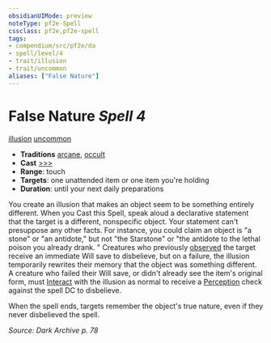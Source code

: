 ```yaml
---
obsidianUIMode: preview
noteType: pf2e-Spell
cssclass: pf2e,pf2e-spell
tags:
- compendium/src/pf2e/da
- spell/level/4
- trait/illusion
- trait/uncommon
aliases: ["False Nature"]
---
```

# False Nature *Spell 4*   
[illusion](rules/traits/illusion.md "Illusion School Trait")  [uncommon](rules/traits/uncommon.md "Uncommon Rarity Trait")  

- **Traditions** [arcane](rules/traits/arcane.md "Arcane Tradition Trait"), [occult](rules/traits/occult.md "Occult Tradition Trait")
- **Cast** [>>>](rules/core-rulebook/chapter-9-playing-the-game.md#Actions "Three-Action") 
- **Range**: touch
- **Targets**: one unattended item or one item you're holding
- **Duration**: until your next daily preparations

You create an illusion that makes an object seem to be something entirely different. When you Cast this Spell, speak aloud a declarative statement that the target is a different, nonspecific object. Your statement can't presuppose any other facts. For instance, you could claim an object is "a stone" or "an antidote," but not "the Starstone" or "the antidote to the lethal poison you already drank. " Creatures who previously [observed](rules/conditions.md#Observed) the target receive an immediate Will save to disbelieve, but on a failure, the illusion temporarily rewrites their memory that the object was something different. A creature who failed their Will save, or didn't already see the item's original form, must [Interact](rules/actions/interact.md) with the illusion as normal to receive a [Perception](compendium/skills.md#Perception) check against the spell DC to disbelieve.

When the spell ends, targets remember the object's true nature, even if they never disbelieved the spell.

*Source: Dark Archive p. 78*